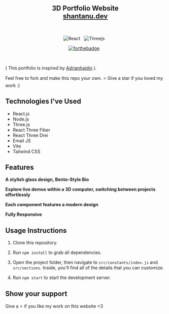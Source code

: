 <h2 align="center">
  3D Portfolio Website<br/>
  <a href="https://shantanudev.vercel.app/" target="_blank">shantanu.dev</a>
</h2>




<br/>

<center>

![React](https://img.shields.io/badge/react-%2320232a.svg?style=for-the-badge&logo=react&logoColor=%2361DAFB) &nbsp;
![Threejs](https://img.shields.io/badge/threejs-black?style=for-the-badge&logo=three.js&logoColor=white) &nbsp;

[![forthebadge](https://forthebadge.com/images/badges/open-source.svg)](https://forthebadge.com) &nbsp;
</center>

<br/>


( This portfolio is inspired by [Adrianhajdin](https://github.com/adrianhajdin) ).


Feel free to fork and make this repo your own.
⭐ Give a star if you loved my work :)

## Technologies I've Used

- React.js
- Node.js
- Three.js
- React Three Fiber
- React Three Drei
- Email JS
- Vite
- Tailwind CSS

## Features

**A stylish glass design, Bento-Style Bio**

**Explore live demos within a 3D computer, switching between projects effortlessly**

**Each component features a modern design**

**Fully Responsive**

 ## Usage Instructions

 1. Clone this repository.

 2. Run ``npm install`` to grab all dependencies.

 3. Open the project folder, then navigate to ``src/constants/index.js`` and ``src/sections``. Inside, you'll find all of the details that you can customize.

 4. Run ``npm start`` to start the development server.

 ## Show your support

 Give a ⭐ if you like my work on this website <3



